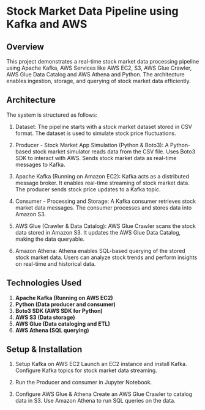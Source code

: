 # Stock Market Data Pipeline using Kafka and AWS

## Overview
This project demonstrates a real-time stock market data processing pipeline using Apache Kafka, AWS Services like AWS EC2, S3, AWS Glue Crawler, AWS Glue Data Catalog and AWS Athena and Python. The architecture enables ingestion, storage, and querying of stock market data efficiently.

## Architecture
The system is structured as follows:

1. Dataset:
The pipeline starts with a stock market dataset stored in CSV format. The dataset is used to simulate stock price fluctuations.

2. Producer - Stock Market App Simulation (Python & Boto3):
A Python-based stock market simulator reads data from the CSV file. Uses Boto3 SDK to interact with AWS. Sends stock market data as real-time messages to Kafka.

3. Apache Kafka (Running on Amazon EC2):
Kafka acts as a distributed message broker. It enables real-time streaming of stock market data. The producer sends stock price updates to a Kafka topic.

4. Consumer - Processing and Storage:
A Kafka consumer retrieves stock market data messages. The consumer processes and stores data into Amazon S3.

5. AWS Glue (Crawler & Data Catalog):
AWS Glue Crawler scans the stock data stored in Amazon S3. It updates the AWS Glue Data Catalog, making the data queryable.

6. Amazon Athena:
Athena enables SQL-based querying of the stored stock market data. Users can analyze stock trends and perform insights on real-time and historical data.

## Technologies Used

1. **Apache Kafka (Running on AWS EC2)**
2. **Python (Data producer and consumer)**
3. **Boto3 SDK (AWS SDK for Python)**
4. **AWS S3 (Data storage)**
5. **AWS Glue (Data cataloging and ETL)**
6. **AWS Athena (SQL querying)**

## Setup & Installation
1. Setup Kafka on AWS EC2
Launch an EC2 instance and install Kafka. Configure Kafka topics for stock market data streaming.

2. Run the Producer and consumer in Jupyter Notebook.
   
3. Configure AWS Glue & Athena
Create an AWS Glue Crawler to catalog data in S3. Use Amazon Athena to run SQL queries on the data.

